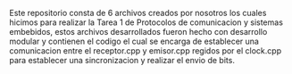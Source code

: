 Este repositorio consta de 6 archivos creados por nosotros los cuales hicimos para realizar la Tarea 1 de Protocolos de comunicacion y sistemas embebidos, estos archivos desarrollados fueron hecho con desarrollo modular y contienen el codigo el cual se encarga de establecer una comunicacion entre el receptor.cpp y emisor.cpp regidos por el clock.cpp para establecer una sincronizacion y realizar el envio de bits.
